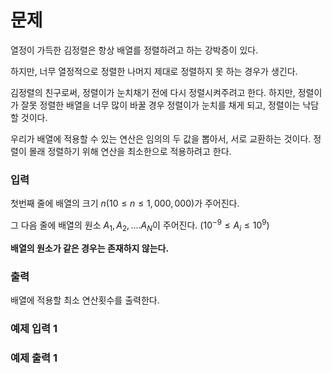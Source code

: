 # 문제
열정이 가득한 김정렬은 항상 배열를 정렬하려고 하는 강박증이 있다.

하지만, 너무 열정적으로 정렬한 나머지 제대로 정렬하지 못 하는 경우가 생긴다.

김정렬의 친구로써, 정렬이가 눈치채기 전에 다시 정렬시켜주려고 한다. 하지만, 정렬이가 잘못 정렬한 배열을 너무 많이 바꿀 경우 정렬이가 눈치를 채게 되고, 정렬이는 낙담할 것이다.

우리가 배열에 적용할 수 있는 연산은 임의의 두 값을 뽑아서, 서로 교환하는 것이다. 정렬이 몰래 정렬하기 위해 연산을 최소한으로 적용하려고 한다.

### 입력
첫번째 줄에 배열의 크기 $n(10 ≤ n ≤ 1,000,000)$가 주어진다.

그 다음 줄에 배열의 원소 $A_1, A_2, .... A_N$이 주어진다. ($10^{-9} ≤ A_i ≤ 10^9$)

**배열의 원소가 같은 경우는 존재하지 않는다.**

### 출력
배열에 적용할 최소 연산횟수를 출력한다.

### 예제 입력 1

### 예제 출력 1
